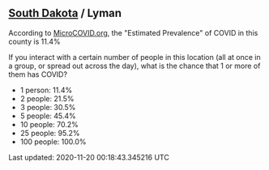
## [South Dakota](/united-states/south-dakota) / Lyman

According to [MicroCOVID.org](http://microcovid.org),
the "Estimated Prevalence" of COVID in this county is 11.4%

If you interact with a certain number of people in this location
(all at once in a group, or spread out across the day), what is the chance that
1 or more of them has COVID?

- 1 person: 11.4%
- 2 people: 21.5%
- 3 people: 30.5%
- 5 people: 45.4%
- 10 people: 70.2%
- 25 people: 95.2%
- 100 people: 100.0%

Last updated: 2020-11-20 00:18:43.345216 UTC
